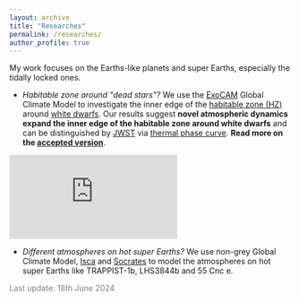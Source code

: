 ```yaml
---
layout: archive
title: "Researches"
permalink: /researches/
author_profile: true
---
```


My work focuses on the Earths-like planets and super Earths, especially the tidally locked ones.

- *Habitable zone around "dead stars"?* We use the [ExoCAM](https://github.com/storyofthewolf/ExoCAM) Global Climate Model to investigate the inner edge of the [habitable zone (HZ)](https://science.nasa.gov/resource/what-is-the-habitable-zone/) around [white dwarfs](https://en.wikipedia.org/wiki/White_dwarf). Our results suggest **novel atmospheric dynamics expand the inner edge of the habitable zone around white dwarfs** and can be distinguished by [JWST](https://www.jwst.nasa.gov/) via [thermal phase curve](https://en.wikipedia.org/wiki/Phase_curve_(astronomy)). **Read more on the [accepted version](https://arxiv.org/abs/2406.03189)**.

![Estimated rotation regimes inside the habitable zone of white dwarfs with different stellar temperatures, as a
function of relative stellar flux.](https://ruizhizhan.github.io/images/regimes.pdf)

- *Different atmospheres on hot super Earths?* We use non-grey Global Climate Model, [Isca](https://execlim.github.io/Isca/) and [Socrates]( https://code.metoffice.gov.uk/trac/socrates) to model the atmospheres on hot super Earths like TRAPPIST-1b, LHS3844b and 55 Cnc e.

<font color=grey>Last update: 18th June 2024</font>